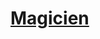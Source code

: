 ﻿---
!LinkItem
Link: wizard_hd.md
NameLink: <!--NameLink-->[Magicien](hd_wizard.md)<!--/NameLink-->
Id: classes_hd.md#magicien
ParentLink: classes_hd.md#classes
Name: Magicien
ParentName: Classes
AltName: '[Wizard](#)'
Attributes:
  NameLink: '[Magicien](hd_wizard.md)'
  Markdown: >+
    ## <!--NameLink-->[Magicien](hd_wizard.md)<!--/NameLink-->


    - AltName: <!--AltName-->[Wizard](#)<!--/AltName-->

  AltName: '[Wizard](#)'
AttributesDictionary: >+
  NameLink: '[Magicien](hd_wizard.md)'

  Markdown: >+

    ## <!--NameLink-->[Magicien](hd_wizard.md)<!--/NameLink-->





    - AltName: <!--AltName-->[Wizard](#)<!--/AltName-->



  AltName: '[Wizard](#)'

---




# [Magicien](hd_wizard.md)



